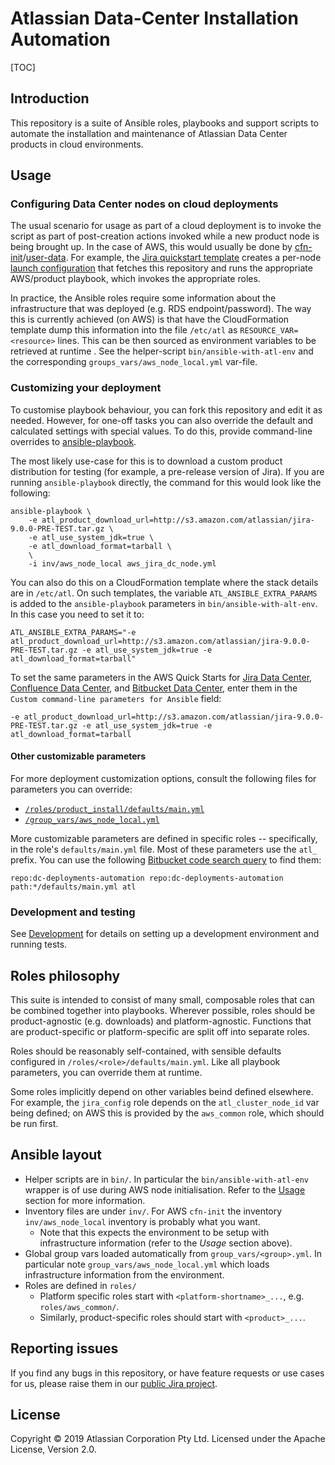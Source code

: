 
# Atlassian Data-Center Installation Automation

[TOC]

## Introduction

This repository is a suite of Ansible roles, playbooks and support scripts to
automate the installation and maintenance of Atlassian Data Center products in
cloud environments.

## Usage

### Configuring Data Center nodes on cloud deployments

The usual scenario for usage as part of a cloud deployment is to invoke the
script as part of post-creation actions invoked while a new product node is
being brought up. In the case of AWS, this would usually be done by
[cfn-init][cfn-init]/[user-data][ec2-user-data]. For example, the [Jira
quickstart template][jira-cfn-tmpl] creates a per-node [launch
configuration][ec2-launch-config] that fetches this repository and runs the
appropriate AWS/product playbook, which invokes the appropriate roles.

In practice, the Ansible roles require some information about the infrastructure
that was deployed (e.g. RDS endpoint/password). The way this is currently
achieved (on AWS) is that have the CloudFormation template dump this information
into the file `/etc/atl` as `RESOURCE_VAR=<resource>` lines. This can be then
sourced as environment variables to be retrieved at runtime . See the
helper-script `bin/ansible-with-atl-env` and the corresponding
`groups_vars/aws_node_local.yml` var-file.

### Customizing your deployment

To customise playbook behaviour, you can fork this repository and edit it as
needed. However, for one-off tasks you can also override the default and 
calculated settings with special values. To do this, provide command-line overrides to
[ansible-playbook](https://docs.ansible.com/ansible/latest/cli/ansible-playbook.html).

The most likely use-case for this is to download a custom product distribution
for testing (for example, a pre-release version of Jira). If you are running `ansible-playbook`
directly, the command for this would look like the following:

    ansible-playbook \
        -e atl_product_download_url=http://s3.amazon.com/atlassian/jira-9.0.0-PRE-TEST.tar.gz \
        -e atl_use_system_jdk=true \
        -e atl_download_format=tarball \
        \
        -i inv/aws_node_local aws_jira_dc_node.yml

You can also do this on a CloudFormation template where the stack details are in `/etc/atl`.
On such templates, the variable `ATL_ANSIBLE_EXTRA_PARAMS` is added to the
`ansible-playbook` parameters in `bin/ansible-with-alt-env`. In this case you
need to set it to:

    ATL_ANSIBLE_EXTRA_PARAMS="-e atl_product_download_url=http://s3.amazon.com/atlassian/jira-9.0.0-PRE-TEST.tar.gz -e atl_use_system_jdk=true -e atl_download_format=tarball"

To set the same parameters in the AWS Quick Starts for
[Jira Data Center](https://aws.amazon.com/quickstart/architecture/jira/),
[Confluence Data Center](https://aws.amazon.com/quickstart/architecture/confluence/), and
[Bitbucket Data Center](https://aws.amazon.com/quickstart/architecture/bitbucket/), enter
them in the `Custom command-line parameters for Ansible` field:

    -e atl_product_download_url=http://s3.amazon.com/atlassian/jira-9.0.0-PRE-TEST.tar.gz -e atl_use_system_jdk=true -e atl_download_format=tarball

#### Other customizable parameters

For more deployment customization options, consult the following files for parameters you can 
override:

- [`/roles/product_install/defaults/main.yml`](roles/product_install/defaults/main.yml)
- [`/group_vars/aws_node_local.yml`](group_vars/aws_node_local.yml)

More customizable parameters are defined in specific roles -- specifically, in the 
role's `defaults/main.yml` file. Most of these parameters use the `atl_` prefix. You can
use the following [Bitbucket code search query](https://confluence.atlassian.com/bitbucket/search-873876782.html) 
to find them:

    repo:dc-deployments-automation repo:dc-deployments-automation path:*/defaults/main.yml atl

### Development and testing

See [Development](DEVELOPMENT.md) for details on setting up a development
environment and running tests.

## Roles philosophy

This suite is intended to consist of many small, composable roles that can
be combined together into playbooks. Wherever possible, roles should be product-agnostic
(e.g. downloads) and platform-agnostic. Functions that are product-specific or
platform-specific are split off into separate roles. 

Roles should be reasonably self-contained, with sensible defaults configured in
`/roles/<role>/defaults/main.yml`. Like all playbook parameters, you can override
them at runtime.

Some roles implicitly depend on other variables beind defined elsewhere.
For example, the `jira_config` role depends on the `atl_cluster_node_id`
var being defined; on AWS this is provided by the `aws_common` role, which
should be run first.


## Ansible layout

* Helper scripts are in `bin/`. In particular the `bin/ansible-with-atl-env`
  wrapper is of use during AWS node initialisation. Refer to the [Usage](#markdown-header-usage) section for
  more information.
* Inventory files are under `inv/`. For AWS `cfn-init` the inventory
  `inv/aws_node_local` inventory is probably what you want.
    * Note that this expects the environment to be setup with infrastructure information (refer to the _Usage_ section above).
* Global group vars loaded automatically from `group_vars/<group>.yml`. In
  particular note `group_vars/aws_node_local.yml` which loads infrastructure
  information from the environment.
* Roles are defined in `roles/`
    * Platform specific roles start with `<platform-shortname>_...`, e.g. `roles/aws_common/`.
    * Similarly, product-specific roles should start with `<product>_...`.

## Reporting issues

If you find any bugs in this repository, or have feature requests or use cases
for us, please raise them in our [public Jira project](https://jira.atlassian.com/projects/SCALE/summary).

## License

Copyright © 2019 Atlassian Corporation Pty Ltd.
Licensed under the Apache License, Version 2.0.


[cfn-init]: https://docs.aws.amazon.com/AWSCloudFormation/latest/UserGuide/cfn-init.html
[ec2-user-data]: https://docs.aws.amazon.com/AWSEC2/latest/UserGuide/user-data.html
[jira-cfn-tmpl]: https://github.com/aws-quickstart/quickstart-atlassian-jira/blob/develop/templates/quickstart-jira-dc.template.yaml#L967
[ec2-launch-config]: https://docs.aws.amazon.com/autoscaling/ec2/userguide/LaunchConfiguration.html
